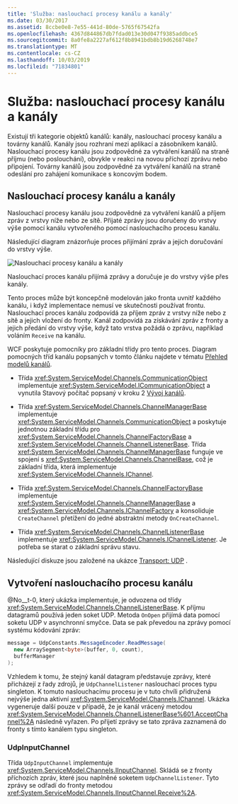 ```yaml
---
title: 'Služba: naslouchací procesy kanálu a kanály'
ms.date: 03/30/2017
ms.assetid: 8ccbe0e8-7e55-441d-80de-5765f67542fa
ms.openlocfilehash: 4367d844867db7fdad013e30d047f9385addbce5
ms.sourcegitcommit: 8a0fe8a2227af612f8b8941bdb8b19d6268748e7
ms.translationtype: MT
ms.contentlocale: cs-CZ
ms.lasthandoff: 10/03/2019
ms.locfileid: "71834801"
---
```

# <a name="service-channel-listeners-and-channels"></a>Služba: naslouchací procesy kanálu a kanály

Existují tři kategorie objektů kanálů: kanály, naslouchací procesy kanálu a továrny kanálů. Kanály jsou rozhraní mezi aplikací a zásobníkem kanálů. Naslouchací procesy kanálu jsou zodpovědné za vytváření kanálů na straně příjmu (nebo poslouchání), obvykle v reakci na novou příchozí zprávu nebo připojení. Továrny kanálů jsou zodpovědné za vytváření kanálů na straně odeslání pro zahájení komunikace s koncovým bodem.

## <a name="channel-listeners-and-channels"></a>Naslouchací procesy kanálu a kanály

Naslouchací procesy kanálu jsou zodpovědné za vytváření kanálů a příjem zpráv z vrstvy níže nebo ze sítě. Přijaté zprávy jsou doručeny do vrstvy výše pomocí kanálu vytvořeného pomocí naslouchacího procesu kanálu.

Následující diagram znázorňuje proces přijímání zpráv a jejich doručování do vrstvy výše.

![Naslouchací procesy kanálu a kanály](./media/wcfc-wcfchannelsigure1highlevelc.gif "wcfc_WCFChannelsigure1HighLevelc")

Naslouchací proces kanálu přijímá zprávy a doručuje je do vrstvy výše přes kanály.

Tento proces může být koncepčně modelován jako fronta uvnitř každého kanálu, i když implementace nemusí ve skutečnosti používat frontu. Naslouchací proces kanálu zodpovídá za příjem zpráv z vrstvy níže nebo z sítě a jejich vložení do fronty. Kanál zodpovídá za získávání zpráv z fronty a jejich předání do vrstvy výše, když tato vrstva požádá o zprávu, například voláním `Receive` na kanálu.

WCF poskytuje pomocníky pro základní třídy pro tento proces. Diagram pomocných tříd kanálu popsaných v tomto článku najdete v tématu [Přehled modelů kanálů](channel-model-overview.md).

- Třída <xref:System.ServiceModel.Channels.CommunicationObject> implementuje <xref:System.ServiceModel.ICommunicationObject> a vynutila Stavový počítač popsaný v kroku 2 [Vývoj kanálů](developing-channels.md).

- Třída <xref:System.ServiceModel.Channels.ChannelManagerBase> implementuje <xref:System.ServiceModel.Channels.CommunicationObject> a poskytuje jednotnou základní třídu pro <xref:System.ServiceModel.Channels.ChannelFactoryBase> a <xref:System.ServiceModel.Channels.ChannelListenerBase>. Třída <xref:System.ServiceModel.Channels.ChannelManagerBase> funguje ve spojení s <xref:System.ServiceModel.Channels.ChannelBase>, což je základní třída, která implementuje <xref:System.ServiceModel.Channels.IChannel>.

- Třída <xref:System.ServiceModel.Channels.ChannelFactoryBase> implementuje <xref:System.ServiceModel.Channels.ChannelManagerBase> a <xref:System.ServiceModel.Channels.IChannelFactory> a konsoliduje `CreateChannel` přetížení do jedné abstraktní metody `OnCreateChannel`.

- Třída <xref:System.ServiceModel.Channels.ChannelListenerBase> implementuje <xref:System.ServiceModel.Channels.IChannelListener>. Je potřeba se starat o základní správu stavu.

Následující diskuze jsou založené na ukázce [Transport: UDP](../samples/transport-udp.md) .

## <a name="creating-a-channel-listener"></a>Vytvoření naslouchacího procesu kanálu

@No__t-0, který ukázka implementuje, je odvozena od třídy <xref:System.ServiceModel.Channels.ChannelListenerBase>. K příjmu datagramů používá jeden soket UDP. Metoda `OnOpen` přijímá data pomocí soketu UDP v asynchronní smyčce. Data se pak převedou na zprávy pomocí systému kódování zpráv:

```csharp
message = UdpConstants.MessageEncoder.ReadMessage(
  new ArraySegment<byte>(buffer, 0, count),
  bufferManager
);
```

Vzhledem k tomu, že stejný kanál datagram představuje zprávy, které přicházejí z řady zdrojů, je `UdpChannelListener` naslouchací proces typu singleton. K tomuto naslouchacímu procesu je v tuto chvíli přidružená nejvýše jedna aktivní <xref:System.ServiceModel.Channels.IChannel>. Ukázka vygeneruje další pouze v případě, že je kanál vrácený metodou <xref:System.ServiceModel.Channels.ChannelListenerBase%601.AcceptChannel%2A> následně vyřazen. Po přijetí zprávy se tato zpráva zaznamená do fronty s tímto kanálem typu singleton.

### <a name="udpinputchannel"></a>UdpInputChannel

Třída `UdpInputChannel` implementuje <xref:System.ServiceModel.Channels.IInputChannel>. Skládá se z fronty příchozích zpráv, které jsou naplněné soketem `UdpChannelListener`. Tyto zprávy se odřadí do fronty metodou <xref:System.ServiceModel.Channels.IInputChannel.Receive%2A>.
